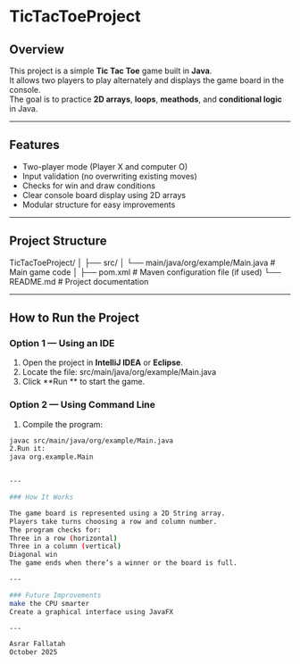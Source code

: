 # TicTacToeProject

## Overview
This project is a simple **Tic Tac Toe** game built in **Java**.  
It allows two players to play alternately and displays the game board in the console.  
The goal is to practice **2D arrays**, **loops**,  **meathods**, and **conditional logic** in Java.

---

## Features
- Two-player mode (Player X and computer O)
- Input validation (no overwriting existing moves)
- Checks for win and draw conditions
- Clear console board display using 2D arrays
- Modular structure for easy improvements

---

## Project Structure
TicTacToeProject/
│
├── src/
│ └── main/java/org/example/Main.java # Main game code
│
├── pom.xml # Maven configuration file (if used)
└── README.md # Project documentation

---

## How to Run the Project

### Option 1 — Using an IDE
1. Open the project in **IntelliJ IDEA** or **Eclipse**.  
2. Locate the file:
   src/main/java/org/example/Main.java
3. Click **Run ** to start the game.

### Option 2 — Using Command Line
1. Compile the program:
```bash
javac src/main/java/org/example/Main.java
2.Run it:
java org.example.Main


---

### How It Works

The game board is represented using a 2D String array.
Players take turns choosing a row and column number.
The program checks for:
Three in a row (horizontal)
Three in a column (vertical)
Diagonal win
The game ends when there’s a winner or the board is full.

---

### Future Improvements
make the CPU smarter 
Create a graphical interface using JavaFX

---

Asrar Fallatah
October 2025

